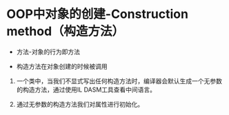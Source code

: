 # OOP中对象的创建-Construction method（构造方法）

- 方法-对象的行为即方法

- 构造方法在对象创建的时候被调用

1. 一个类中，当我们不显式写出任何构造方法时，编译器会默认生成一个无参数的构造方法，通过使用IL DASM工具查看中间语言。

2. 通过无参数的构造方法我们对属性进行初始化。
